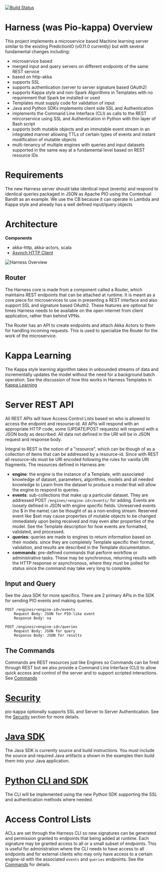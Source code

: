 [![Build Status](https://travis-ci.org/actionml/pio-kappa.svg?branch=master)](https://travis-ci.org/actionml/pio-kappa)

# Harness (was Pio-kappa) Overview

This project implements a microservice based Machine learning server similar to the existing PredictionIO (v0.11.0 currently) but with
several fundamental changes including:

 - microservice based
 - merged input and query servers on different endpoints of the same REST service
 - based on http-akka
 - supports SSL
 - supports authentication (server to server signature based OAuth2)
 - supports Kappa style and non-Spark Algorithms in Templates with no requirement that Spark be installed or used
 - Templates must supply code for validation of input
 - Java and Python SDKs implements client side SSL and Authentication
 - implements the Command Line Interface (CLI) as calls to the REST mircorservice using SSL and Authentication in Python with thin layer of Bash script
 - supports both mutable objects and an immutable event stream in an integrated manner allowing TTLs of certain types of events and instant modification of mutable objects
 - multi-tenancy of multiple engines with queries and input datasets supported in the same way at a fundamental level based on REST resource IDs
 
# Requirements

The new Harness server should take identical input (events) and respond to identical queries packaged in JSON as Apache PIO using 
the Contextual Bandit as an example. We use the CB because it can operate in Lambda and Kappa style and already has a well 
defined input/query objects

 
# Architecture
 
**Components**

 - akka-http, akka-actors, scala
 - [Asynch HTTP Client](https://github.com/AsyncHttpClient/async-http-client#async-http-client-asynchttpclient-on-twitter-)

![Harness Overview](https://docs.google.com/drawings/d/1SjMDyc16BzHmItpAZuOGIGzbMdlWceK8TM9kde1Ty94/pub?w=908&h=753)

## Router

The Harness core is made from a component called a Router, which maintains REST endpoints that can be attached at runtime. It is meant as a core piece for microservices to use in presenting a REST interface and also support SSL and signature based OAuth2. These features are optional for times Harness needs to be available on the open internet from client application, rather than behind VPNs.

The Router has an API to create endpoints and attach Akka Actors to them for handling incoming requests. This is used to specialize the Router for the work of the microservice. 

# Kappa Learning

The Kappa style learning algorithm takes in unbounded streams of data and incrementally updates the model without the need for a background batch operation. See the discussion of how this works in Harness Templates in [Kappa Learning](kappa-learning.md)
 
# Server REST API

All REST APIs will have Access Control Lists based on who is allowed to access the endpoint and resourse-id. All APIs will respond with an appropriate HTTP code, some (UPDATE/POST requests) will respond with a JSON  body as described. All data not defined in the URI will be in JSON request and response body.

Integral to REST is the notion of a "resource", which can be though of as a collection of items that can be addressed by a resource-id. Since with REST all resource-ids must be URI encoded following the rules for vanilla 
URI fragments. The resources defined in Harness are:

 - **engine**: the engine is the instance of a Template, with associated knowledge of dataset, parameters, algorithms, models and all needed knowledge to Learn from the dataset to produce a model that will allow the engine to respond to queries.
 - **events**: sub-collections that make up a particular dataset. They are addressed POST `/engines/<engine-id>/events/` for adding. Events are loosely defined in JSON with engine specific fields. Unreserved events (no $ in the name) can be thought of as a non-ending stream. Reserved event like $set may cause properties of mutable objects to be changed immediately upon being received and may even alter properties of the model. See the Template description for how events are formatted, validated, and processed. 
 - **queries**: queries are made to engines to return information based on their models. since they are completely Template specific their format, validation, and results are described in the Template documentation.
 - **commands**: pre-defined commands that perform workflow or administrative tasks. These may be synchronous, returning results with the HTTP response or asynchronous, where they must be polled for status since the command may take very long to complete.

## Input and Query

See the Java SDK for more specifics. There are 2 primary APIs in the SDK for sending PIO events and making queries.

    POST /engines/<engine-id>/events
        Request Body: JSON for PIO-like event
        Response Body: na
        
    POST /engines/<engine-id>/queries
        Request Body: JSON for query
        Response Body: JSON for results

## The Commands

Commands are REST resources just like Engines so Commands can be fired through REST but we also provide a Command Line Interface (CLI) to allow quick access and control of the server and to support scripted interactions. See [Commands](commands.md)
     
# [Security](security.md)  

pio-kappa optionally supports SSL and Server to Server Authentication. See the [Security](security.md) section for more details.
    
# [Java SDK](java-sdk.md)

The Java SDK is currently source and build instructions. You must include the source and required Java artifacts a shown in the examples then build them into your Java application.

# [Python CLI and SDK](commands.md)

The CLI will be implemented using the new Python SDK supporting the SSL and authentication methods where needed. 
  
# Access Control Lists

ACLs are set through the Harness CLI so new signatures can be generated and permission granted to endpoints that being added at runtime. Each signature may be granted access to all or a small subset of endpoints. This is useful for administration where the CLI needs to have access to all endpoints and for external clients who may only have access to a certain engine-id with the associated `events` and `queries` endpoints. See the [Commands](commands.md) for details.
